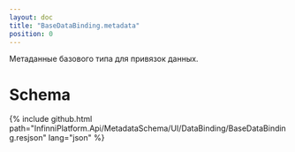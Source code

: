 ```yaml
---
layout: doc
title: "BaseDataBinding.metadata"
position: 0
---
```


Метаданные базового типа для привязок данных.

# Schema

{% include github.html path="InfinniPlatform.Api/MetadataSchema/UI/DataBinding/BaseDataBinding.resjson" lang="json" %}
